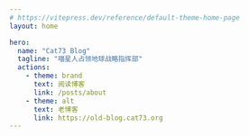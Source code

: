 ```yaml
---
# https://vitepress.dev/reference/default-theme-home-page
layout: home

hero:
  name: "Cat73 Blog"
  tagline: "喵星人占领地球战略指挥部"
  actions:
    - theme: brand
      text: 阅读博客
      link: /posts/about
    - theme: alt
      text: 老博客
      link: https://old-blog.cat73.org
---
```

